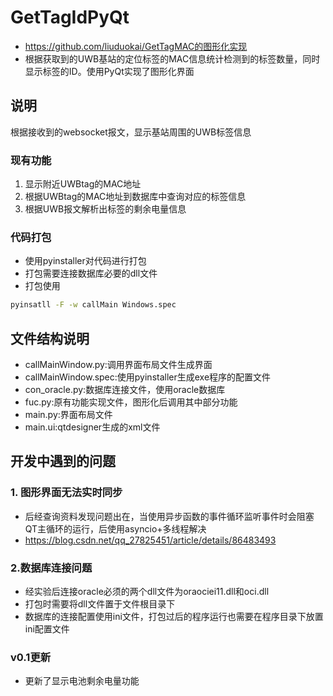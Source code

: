 # GetTagIdPyQt
* https://github.com/liuduokai/GetTagMAC的图形化实现
* 根据获取到的UWB基站的定位标签的MAC信息统计检测到的标签数量，同时显示标签的ID。使用PyQt实现了图形化界面
## 说明
根据接收到的websocket报文，显示基站周围的UWB标签信息

### 现有功能
1. 显示附近UWBtag的MAC地址
2. 根据UWBtag的MAC地址到数据库中查询对应的标签信息
3. 根据UWB报文解析出标签的剩余电量信息

### 代码打包
* 使用pyinstaller对代码进行打包
* 打包需要连接数据库必要的dll文件
* 打包使用 
```bash
pyinsatll -F -w callMain Windows.spec
```

## 文件结构说明
* callMainWindow.py:调用界面布局文件生成界面
* callMainWindow.spec:使用pyinstaller生成exe程序的配置文件
* con_oracle.py:数据库连接文件，使用oracle数据库
* fuc.py:原有功能实现文件，图形化后调用其中部分功能
* main.py:界面布局文件
* main.ui:qtdesigner生成的xml文件

## 开发中遇到的问题

### 1. 图形界面无法实时同步
* 后经查询资料发现问题出在，当使用异步函数的事件循环监听事件时会阻塞QT主循环的运行，后使用asyncio+多线程解决
* https://blog.csdn.net/qq_27825451/article/details/86483493

### 2.数据库连接问题
* 经实验后连接oracle必须的两个dll文件为oraociei11.dll和oci.dll
* 打包时需要将dll文件置于文件根目录下
* 数据库的连接配置使用ini文件，打包过后的程序运行也需要在程序目录下放置ini配置文件

### v0.1更新
* 更新了显示电池剩余电量功能